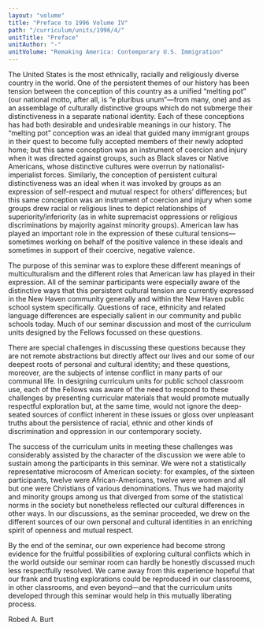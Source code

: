 ```yaml
---
layout: "volume"
title: "Preface to 1996 Volume IV"
path: "/curriculum/units/1996/4/"
unitTitle: "Preface"
unitAuthor: "-"
unitVolume: "Remaking America: Contemporary U.S. Immigration"
---
```

<body>
 <p>
  The United States is the most ethnically, racially and religiously diverse country in the world. One of the persistent themes of our history has been tension between the conception of this country as a unified “melting pot” (our national motto, after all, is “e pluribus unum”—from many, one) and as an assemblage of culturally distinctive groups which do not submerge their distinctiveness in a separate national identity. Each of these conceptions has had both desirable and undesirable meanings in our history. The “melting pot” conception was an ideal that guided many immigrant groups in their quest to become fully accepted members of their newly adopted home; but this same conception was an instrument of coercion and injury when it was directed against groups, such as Black slaves or Native Americans, whose distinctive cultures were overrun by nationalist-imperialist forces. Similarly, the conception of persistent cultural distinctiveness was an ideal when it was invoked by groups as an expression of self-respect and mutual respect for others’ differences; but this same conception was an instrument of coercion and injury when some groups drew racial or religious lines to depict relationships of superiority/inferiority (as in white supremacist oppressions or religious discriminations by majority against minority groups). American law has played an important role in the expression of these cultural tensions—sometimes working on behalf of the positive valence in these ideals and sometimes in support of their coercive, negative valence.
 </p>
 <p>
  The purpose of this seminar was to explore these different meanings of multiculturalism and the different roles that American law has played in their expression. All of the seminar participants were especially aware of the distinctive ways that this persistent cultural tension are currently expressed in the New Haven community generally and within the New Haven public school system specifically. Questions of race, ethnicity and related language differences are especially salient in our community and public schools today. Much of our seminar discussion and most of the curriculum units designed by the Fellows focussed on these questions.
 </p>
 <p>
  There are special challenges in discussing these questions because they are not remote abstractions but directly affect our lives and our some of our deepest roots of personal and cultural identity; and these questions, moreover, are the subjects of intense conflict in many parts of our communal life. In designing curriculum units for public school classroom use, each of the Fellows was aware of the need to respond to these challenges by presenting curricular materials that would promote mutually respectful exploration but, at the same time, would not ignore the deep-seated sources of conflict inherent in these issues or gloss over unpleasant truths about the persistence of racial, ethnic and other kinds of discrimination and oppression in our contemporary society.
 </p>
 <p>
  The success of the curriculum units in meeting these challenges was considerably assisted by the character of the discussion we were able to sustain among the participants in this seminar. We were not a statistically representative microcosm of American society: for examples, of the sixteen participants, twelve were African-Americans, twelve were women and all but one were Christians of various denominations. Thus we had majority and minority groups among us that diverged from some of the statistical norms in the society but nonetheless reflected our cultural differences in other ways. In our discussions, as the seminar proceeded, we drew on the different sources of our own personal and cultural identities in an enriching spirit of openness and mutual respect.
 </p>
 <p>
  By the end of the seminar, our own experience had become strong evidence for the fruitful possibilities of exploring cultural conflicts which in the world outside our seminar room can hardly be honestly discussed much less respectfully resolved. We came away from this experience hopeful that our frank and trusting explorations could be reproduced in our classrooms, in other classrooms, and even beyond—and that the curriculum units developed through this seminar would help in this mutually liberating process.
 </p>
 <p>
  Robed A. Burt
 </p>

</body>